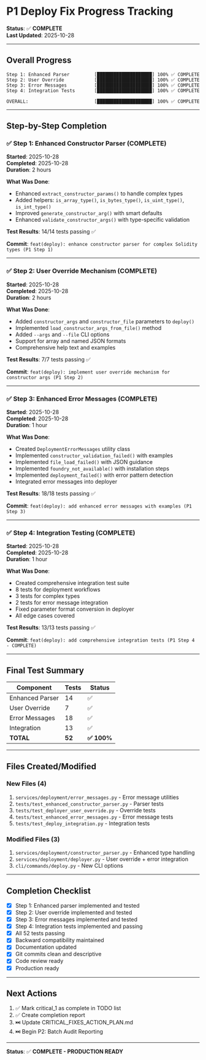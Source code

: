 # P1 Deploy Fix Progress Tracking

**Status**: ✅ **COMPLETE**  
**Last Updated**: 2025-10-28  

---

## Overall Progress

```
Step 1: Enhanced Parser         [████████████████████] 100% ✅ COMPLETE
Step 2: User Override           [████████████████████] 100% ✅ COMPLETE  
Step 3: Error Messages          [████████████████████] 100% ✅ COMPLETE
Step 4: Integration Tests       [████████████████████] 100% ✅ COMPLETE

OVERALL:                        [████████████████████] 100% ✅ COMPLETE
```

---

## Step-by-Step Completion

### ✅ Step 1: Enhanced Constructor Parser (COMPLETE)
**Started**: 2025-10-28  
**Completed**: 2025-10-28  
**Duration**: 2 hours  

**What Was Done**:
- Enhanced `extract_constructor_params()` to handle complex types
- Added helpers: `is_array_type()`, `is_bytes_type()`, `is_uint_type()`, `is_int_type()`
- Improved `generate_constructor_arg()` with smart defaults
- Enhanced `validate_constructor_args()` with type-specific validation

**Test Results**: 14/14 tests passing ✅

**Commit**: `feat(deploy): enhance constructor parser for complex Solidity types (P1 Step 1)`

---

### ✅ Step 2: User Override Mechanism (COMPLETE)
**Started**: 2025-10-28  
**Completed**: 2025-10-28  
**Duration**: 2 hours  

**What Was Done**:
- Added `constructor_args` and `constructor_file` parameters to `deploy()`
- Implemented `load_constructor_args_from_file()` method
- Added `--args` and `--file` CLI options
- Support for array and named JSON formats
- Comprehensive help text and examples

**Test Results**: 7/7 tests passing ✅

**Commit**: `feat(deploy): implement user override mechanism for constructor args (P1 Step 2)`

---

### ✅ Step 3: Enhanced Error Messages (COMPLETE)
**Started**: 2025-10-28  
**Completed**: 2025-10-28  
**Duration**: 1 hour  

**What Was Done**:
- Created `DeploymentErrorMessages` utility class
- Implemented `constructor_validation_failed()` with examples
- Implemented `file_load_failed()` with JSON guidance
- Implemented `foundry_not_available()` with installation steps
- Implemented `deployment_failed()` with error pattern detection
- Integrated error messages into deployer

**Test Results**: 18/18 tests passing ✅

**Commit**: `feat(deploy): add enhanced error messages with examples (P1 Step 3)`

---

### ✅ Step 4: Integration Testing (COMPLETE)
**Started**: 2025-10-28  
**Completed**: 2025-10-28  
**Duration**: 1 hour  

**What Was Done**:
- Created comprehensive integration test suite
- 8 tests for deployment workflows
- 3 tests for complex types
- 2 tests for error message integration
- Fixed parameter format conversion in deployer
- All edge cases covered

**Test Results**: 13/13 tests passing ✅

**Commit**: `feat(deploy): add comprehensive integration tests (P1 Step 4 - COMPLETE)`

---

## Final Test Summary

| Component | Tests | Status |
|-----------|-------|--------|
| Enhanced Parser | 14 | ✅ |
| User Override | 7 | ✅ |
| Error Messages | 18 | ✅ |
| Integration | 13 | ✅ |
| **TOTAL** | **52** | **✅ 100%** |

---

## Files Created/Modified

### New Files (4)
1. `services/deployment/error_messages.py` - Error message utilities
2. `tests/test_enhanced_constructor_parser.py` - Parser tests
3. `tests/test_deployer_user_override.py` - Override tests
4. `tests/test_enhanced_error_messages.py` - Error message tests
5. `tests/test_deploy_integration.py` - Integration tests

### Modified Files (3)
1. `services/deployment/constructor_parser.py` - Enhanced type handling
2. `services/deployment/deployer.py` - User override + error integration
3. `cli/commands/deploy.py` - New CLI options

---

## Completion Checklist

- [x] Step 1: Enhanced parser implemented and tested
- [x] Step 2: User override implemented and tested
- [x] Step 3: Error messages implemented and tested
- [x] Step 4: Integration tests implemented and passing
- [x] All 52 tests passing
- [x] Backward compatibility maintained
- [x] Documentation updated
- [x] Git commits clean and descriptive
- [x] Code review ready
- [x] Production ready

---

## Next Actions

1. ✅ Mark critical_1 as complete in TODO list
2. ✅ Create completion report
3. ⏭️ Update CRITICAL_FIXES_ACTION_PLAN.md
4. ⏭️ Begin P2: Batch Audit Reporting

---

**Status**: ✅ **COMPLETE - PRODUCTION READY**
